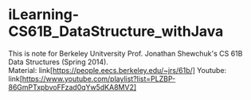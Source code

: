# iLearning-CS61B_DataStructure_withJava
This is note for Berkeley Unitversity Prof. Jonathan Shewchuk's CS 61B Data Structures (Spring 2014).  
Material: link[https://people.eecs.berkeley.edu/~jrs/61b/]
Youtube: link[https://www.youtube.com/playlist?list=PLZBP-86GmPTxpbvoFFzad0qYw5dKA8MV2]
